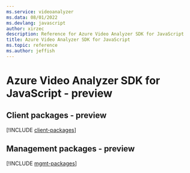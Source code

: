 ```yaml
---
ms.service: videoanalyzer
ms.data: 08/01/2022
ms.devlang: javascript
author: xirzec
description: Reference for Azure Video Analyzer SDK for JavaScript
title: Azure Video Analyzer SDK for JavaScript
ms.topic: reference
ms.author: jeffish
---
```

# Azure Video Analyzer SDK for JavaScript - preview

## Client packages - preview
[!INCLUDE [client-packages](video-analyzer-client-index.md)]
## Management packages - preview
[!INCLUDE [mgmt-packages](video-analyzer-mgmt-index.md)]